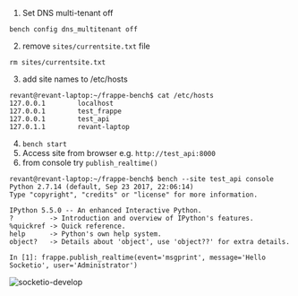 1. Set DNS multi-tenant off
```
bench config dns_multitenant off
```
2. remove `sites/currentsite.txt` file
```
rm sites/currentsite.txt
```
3. add site names to /etc/hosts
```
revant@revant-laptop:~/frappe-bench$ cat /etc/hosts
127.0.0.1        localhost
127.0.0.1        test_frappe
127.0.0.1        test_api
127.0.1.1        revant-laptop
```
4. `bench start`
5. Access site from browser e.g. `http://test_api:8000`
6. from console try `publish_realtime()`
```
revant@revant-laptop:~/frappe-bench$ bench --site test_api console
Python 2.7.14 (default, Sep 23 2017, 22:06:14) 
Type "copyright", "credits" or "license" for more information.

IPython 5.5.0 -- An enhanced Interactive Python.
?         -> Introduction and overview of IPython's features.
%quickref -> Quick reference.
help      -> Python's own help system.
object?   -> Details about 'object', use 'object??' for extra details.

In [1]: frappe.publish_realtime(event='msgprint', message='Hello Socketio', user='Administrator')
```

![socketio-develop](https://discuss.frappe.io/uploads/default/original/1X/6c1609020d21d7c0f8a345464d4129ea8368c094.png)
